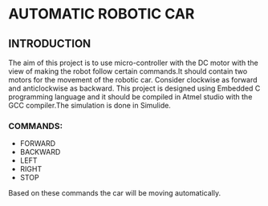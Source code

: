 # AUTOMATIC ROBOTIC CAR

## INTRODUCTION

The aim of this project is to use  micro-controller with the DC motor with the view of making the robot follow certain commands.It should contain two  motors for the movement of the robotic car. Consider clockwise as forward and anticlockwise as backward. This project is designed using Embedded C programming language and it should be  compiled in Atmel studio with the GCC compiler.The simulation is done in Simulide.

### COMMANDS: 

* FORWARD
* BACKWARD
* LEFT
* RIGHT
* STOP
 
 Based on these commands the car will be moving automatically.
